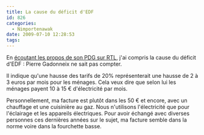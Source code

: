 ```yaml
---
title: La cause du déficit d'EDF
id: 826
categories:
  - Nimportenawak
date: 2009-07-10 12:28:53
tags:
---
```


En [écoutant les propos de son PDG sur RTL](http://actu.orange.fr/articles/videos/EDF-une-hausse-de-2-a-3-euros-par-mois-selon-Gadonneix.html), j'ai compris la cause du déficit d'EDF&nbsp;: Pierre Gadonneix ne sait pas compter.

Il indique qu'une hausse des tarifs de 20% représenterait une hausse de 2 à 3 euros par mois pour les ménages. Cela veux dire que selon lui les ménages payent 10 à 15 € d'électricité par mois.

Personnellement, ma facture est plutôt dans les 50 € et encore, avec un chauffage et une cuisinière au gaz. Nous n'utilisons l'électricité que pour l'éclairage et les appareils électriques. Pour avoir échangé avec diverses personnes ces dernières années sur le sujet, ma facture semble dans la norme voire dans la fourchette basse.